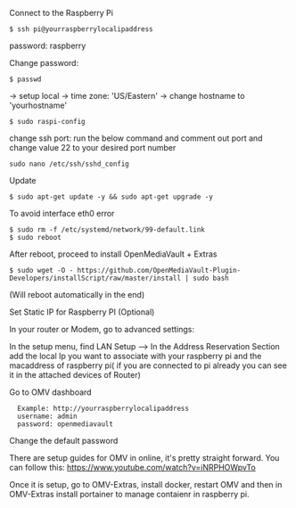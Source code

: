 
Connect to the Raspberry Pi
```
$ ssh pi@yourraspberrylocalipaddress
```
password: raspberry

Change password:
```
$ passwd
```

-> setup local
-> time zone: 'US/Eastern'
-> change hostname to 'yourhostname'
```
$ sudo raspi-config
```

change ssh port: run the below command and comment out port and change value 22 to your desired port number
```
sudo nano /etc/ssh/sshd_config
```

Update
```
$ sudo apt-get update -y && sudo apt-get upgrade -y
```

To avoid interface eth0 error
```
$ sudo rm -f /etc/systemd/network/99-default.link
$ sudo reboot
```

After reboot, proceed to install OpenMediaVault + Extras
```
$ sudo wget -O - https://github.com/OpenMediaVault-Plugin-Developers/installScript/raw/master/install | sudo bash
```
(Will reboot automatically in the end)

Set Static IP for Raspberry PI (Optional)

In your router or Modem, go to advanced settings:

In the setup menu, find LAN Setup --> 
In the Address Reservation Section add the local Ip you want to associate with your raspberry pi and the macaddress of raspberry pi( if you are connected to pi already you can see it in the  attached devices of Router)


Go to OMV dashboard
```
  Example: http://yourraspberrylocalipaddress
  username: admin
  password: openmediavault
```
Change the default password

There are setup guides for OMV in online, it's pretty straight forward.
You can follow this: https://www.youtube.com/watch?v=iNRPHOWpvTo

Once it is setup, go to OMV-Extras, install docker, restart OMV and then in OMV-Extras install portainer to manage contaienr in raspberry pi.


